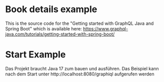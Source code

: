 # Book details example 


This is the source code for the "Getting started with GraphQL Java and Spring Boot" which 
is available here: https://www.graphql-java.com/tutorials/getting-started-with-spring-boot/ 

# Start Example

Das Projekt braucht Java 17 zum bauen und ausführen. Das Beispiel kann nach dem Start unter http://localhost:8080/graphiql aufgerufen werden
